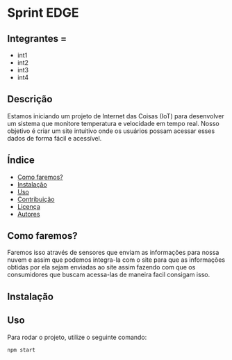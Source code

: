# Sprint EDGE

## Integrantes =
- int1
- int2
- int3
- int4

## Descrição

Estamos iniciando um projeto de Internet das Coisas (IoT) para desenvolver um sistema que monitore temperatura e velocidade em tempo real. Nosso objetivo é criar um site intuitivo onde os usuários possam acessar esses dados de forma fácil e acessível.

## Índice

- [Como faremos?](#comofaremos)
- [Instalação](#instalação)
- [Uso](#uso)
- [Contribuição](#contribuição)
- [Licença](#licença)
- [Autores](#autores)

## Como faremos?

Faremos isso através de sensores que enviam as informações para nossa nuvem e assim que podemos integra-la com o site para que as informações obtidas por ela sejam enviadas ao site assim fazendo com que os consumidores que buscam acessa-las de maneira facil consigam isso.

## Instalação



## Uso

Para rodar o projeto, utilize o seguinte comando:

```bash
npm start
